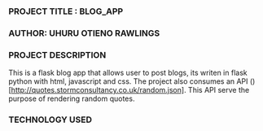 ### PROJECT TITLE : BLOG_APP
### AUTHOR: UHURU OTIENO RAWLINGS
### PROJECT DESCRIPTION
This is a flask  blog app that allows user to post blogs, its writen in flask python with html, javascript and css. The project also consumes an API ()[http://quotes.stormconsultancy.co.uk/random.json]. This API serve the purpose of  rendering  random quotes.

### TECHNOLOGY USED
